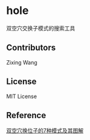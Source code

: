 # hole

双空穴交换子模式的搜索工具

## Contributors

Zixing Wang

## License

MIT License

## Reference

[双空穴换位子的7种模式及其图解](http://bbs.mf8-china.com/forum.php?mod=viewthread&tid=107444)
